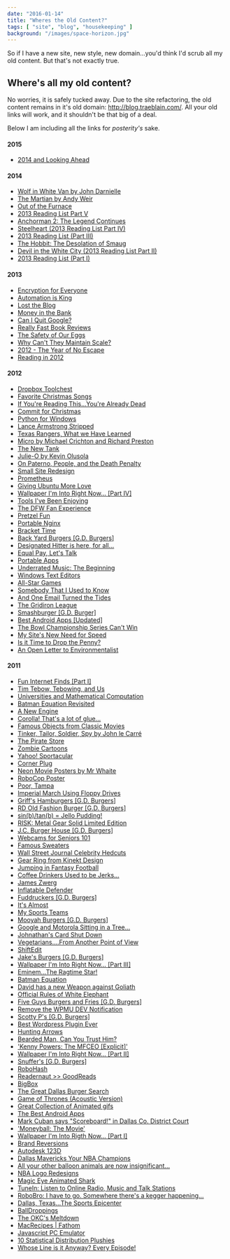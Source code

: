 ```yaml
---
date: "2016-01-14"
title: "Wheres the Old Content?"
tags: [ "site", "blog", "housekeeping" ]
background: "/images/space-horizon.jpg"
---
```


So if I have a new site, new style, new domain...you'd think I'd scrub all my old content.  But that's not exactly true.

## Where's all my old content?

No worries, it is safely tucked away.  Due to the site refactoring, the old content remains in it's old domain: <http://blog.traeblain.com/>.  All your old links will work, and it shouldn't be that big of a deal.

Below I am including all the links for _posterity's_ sake.

#### 2015

* [2014 and Looking Ahead](http://blog.traeblain.com/2015/2014-and-looking-ahead)

#### 2014

* [Wolf in White Van by John Darnielle](http://blog.traeblain.com/2014/wolf-in-white-van)
* [The Martian by Andy Weir](http://blog.traeblain.com/2014/the-martian)
* [Out of the Furnace](http://blog.traeblain.com/2014/out-of-the-furnace)
* [2013 Reading List Part V](http://blog.traeblain.com/2014/2013-reading-list-part-v)
* [Anchorman 2: The Legend Continues](http://blog.traeblain.com/2014/anchorman-2-the-legend-continues)
* [Steelheart (2013 Reading List Part IV)](http://blog.traeblain.com/2014/steelheart)
* [2013 Reading List (Part III)](http://blog.traeblain.com/2014/2013-reading-list-part-iii)
* [The Hobbit: The Desolation of Smaug](http://blog.traeblain.com/2014/the-hobbit-the-desolation-of-smaug)
* [Devil in the White City (2013 Reading List Part II)](http://blog.traeblain.com/2014/devil-in-the-white-city)
* [2013 Reading List (Part I)](http://blog.traeblain.com/2014/2013-reading-list-part-i)

#### 2013

* [Encryption for Everyone](http://blog.traeblain.com/2013/encryption-for-everyone)
* [Automation is King](http://blog.traeblain.com/2013/automation-is-king)
* [Lost the Blog](http://blog.traeblain.com/2013/lost-the-blog)
* [Money in the Bank](http://blog.traeblain.com/2013/money-in-the-bank)
* [Can I Quit Google?](http://blog.traeblain.com/2013/can-i-quit-google)
* [Really Fast Book Reviews](http://blog.traeblain.com/2013/really-fast-book-reviews)
* [The Safety of Our Eggs](http://blog.traeblain.com/2013/safety-of-our-eggs)
* [Why Can't They Maintain Scale?](http://blog.traeblain.com/2013/why-cant-they-maintain-scale)
* [2012 - The Year of No Escape](http://blog.traeblain.com/2013/2012-the-year-of-no-escape)
* [Reading in 2012](http://blog.traeblain.com/2013/2012-reading-list)

#### 2012

* [Dropbox Toolchest](http://blog.traeblain.com/2012/dropbox-tools)
* [Favorite Christmas Songs](http://blog.traeblain.com/2012/favorite-christmas-songs)
* [If You're Reading This...You're Already Dead](http://blog.traeblain.com/2012/if-you-read-this-you-dead)
* [Commit for Christmas](http://blog.traeblain.com/2012/commit-for-christmas)
* [Python for Windows](http://blog.traeblain.com/2012/python-for-windows)
* [Lance Armstrong Stripped](http://blog.traeblain.com/2012/lance-armstrong-stripped)
* [Texas Rangers, What we Have Learned](http://blog.traeblain.com/2012/texas-rangers-what-we-have-learned)
* [Micro by Michael Crichton and Richard Preston](http://blog.traeblain.com/2012/micro-michael-crichton)
* [The New Tank](http://blog.traeblain.com/2012/the-new-tank)
* [Julie-O by Kevin Olusola](http://blog.traeblain.com/2012/kevin-olusola-julie-o)
* [On Paterno, People, and the Death Penalty](http://blog.traeblain.com/2012/paterno-people-and-the-death-penalty)
* [Small Site Redesign](http://blog.traeblain.com/2012/small-site-redesign)
* [Prometheus](http://blog.traeblain.com/2012/prometheus)
* [Giving Ubuntu More Love](http://blog.traeblain.com/2012/giving-ubuntu-more-love)
* [Wallpaper I'm Into Right Now... [Part IV]](http://blog.traeblain.com/2012/wallpaper-im-into-right-now-part-iv)
* [Tools I've Been Enjoying](http://blog.traeblain.com/2012/tools-ive-been-enjoying)
* [The DFW Fan Experience](http://blog.traeblain.com/2012/the-dfw-fan-sports-experience)
* [Pretzel Fun](http://blog.traeblain.com/2012/pretzel-fun)
* [Portable Nginx](http://blog.traeblain.com/2012/portable-nginx)
* [Bracket Time](http://blog.traeblain.com/2012/bracket-time)
* [Back Yard Burgers [G.D. Burgers]](http://blog.traeblain.com/2012/back-yard-burgers-g-d-burger)
* [Designated Hitter is here, for all...](http://blog.traeblain.com/2012/designated-hitter-is-here-for-all)
* [Equal Pay, Let's Talk](http://blog.traeblain.com/2012/equal-pay)
* [Portable Apps](http://blog.traeblain.com/2012/portable-apps)
* [Underrated Music: The Beginning](http://blog.traeblain.com/2012/underrated-music-the-beginning)
* [Windows Text Editors](http://blog.traeblain.com/2012/text-editors)
* [All-Star Games](http://blog.traeblain.com/2012/all-star-games)
* [Somebody That I Used to Know](http://blog.traeblain.com/2012/somebody-that-i-used-to-know)
* [And One Email Turned the Tides](http://blog.traeblain.com/2012/one-email-turned-the-tides)
* [The Gridiron League](http://blog.traeblain.com/2012/the-gridiron-league)
* [Smashburger [G.D. Burger]](http://blog.traeblain.com/2012/smashburger-g-d-burger)
* [Best Android Apps [Updated]](http://blog.traeblain.com/2012/best-android-apps-updated)
* [The Bowl Championship Series Can't Win](http://blog.traeblain.com/2012/bowl-championship-series-cant-win)
* [My Site's New Need for Speed](http://blog.traeblain.com/2012/my-sites-need-for-speed)
* [Is it Time to Drop the Penny?](http://blog.traeblain.com/2012/time-to-lose-the-penny)
* [An Open Letter to Environmentalist](http://blog.traeblain.com/2012/open-letter-to-environmentalist)

#### 2011

* [Fun Internet Finds [Part I]](http://blog.traeblain.com/2011/fun-internet-finds-part-i)
* [Tim Tebow, Tebowing, and Us](http://blog.traeblain.com/2011/tim-tebow-tebowing-and-us)
* [Universities and Mathematical Computation](http://blog.traeblain.com/2011/universities-and-mathematical-computation)
* [Batman Equation Revisited](http://blog.traeblain.com/2011/batman-equation-revisited)
* [A New Engine](http://blog.traeblain.com/2011/a-new-engine)
* [Corolla! That's a lot of glue...](http://blog.traeblain.com/2011/corolla-thats-a-lot-of-glue)
* [Famous Objects from Classic Movies](http://blog.traeblain.com/2011/famous-objects-from-classic-movies)
* [Tinker, Tailor, Soldier, Spy by John le Carr&eacute;](http://blog.traeblain.com/2011/tinker-tailor-soldier-spy-by-john-le-carre)
* [The Pirate Store](http://blog.traeblain.com/2011/the-pirate-store)
* [Zombie Cartoons](http://blog.traeblain.com/2011/zombie-cartoons)
* [Yahoo! Sportacular](http://blog.traeblain.com/2011/yahoo-sportacular)
* [Corner Plug](http://blog.traeblain.com/2011/corner-plug)
* [Neon Movie Posters by Mr Whaite](http://blog.traeblain.com/2011/neon-movie-posters-by-mr-whaite)
* [RoboCop Poster](http://blog.traeblain.com/2011/robocop-poster)
* [Poor, Tampa](http://blog.traeblain.com/2011/poor-tampa)
* [Imperial March Using Floppy Drives](http://blog.traeblain.com/2011/imperial-march-using-floppy-drives)
* [Griff's Hamburgers [G.D. Burgers]](http://blog.traeblain.com/2011/griffs-hamburgers-g-d-burgers)
* [RD Old Fashion Burger [G.D. Burgers]](http://blog.traeblain.com/2011/r-d-old-fashion-burger)
* [sin(b)/tan(b) = Jello Pudding!](http://blog.traeblain.com/2011/cosb)
* [RISK: Metal Gear Solid Limited Edition](http://blog.traeblain.com/2011/risk-metal-gear-solid-limited-edition)
* [J.C. Burger House [G.D. Burgers]](http://blog.traeblain.com/2011/j-c-burger-house)
* [Webcams for Seniors 101](http://blog.traeblain.com/2011/webcams-for-seniors-101)
* [Famous Sweaters](http://blog.traeblain.com/2011/famous-sweaters)
* [Wall Street Journal Celebrity Hedcuts](http://blog.traeblain.com/2011/wall-street-journal-celebrity-hedcuts)
* [Gear Ring from Kinekt Design](http://blog.traeblain.com/2011/gear-ring-from-kinekt-design)
* [Jumping in Fantasy Football](http://blog.traeblain.com/2011/jumping-in-fantasy-football)
* [Coffee Drinkers Used to be Jerks...](http://blog.traeblain.com/2011/coffee-drinkers-used-to-be-jerks)
* [James Zwerg](http://blog.traeblain.com/2011/james-zwerg)
* [Inflatable Defender](http://blog.traeblain.com/2011/inflatable-defender)
* [Fuddruckers [G.D. Burgers]](http://blog.traeblain.com/2011/fuddruckers-g-d-burgers)
* [It's Almost](http://blog.traeblain.com/2011/its-almost-2)
* [My Sports Teams](http://blog.traeblain.com/2011/my-sports-teams)
* [Mooyah Burgers [G.D. Burgers]](http://blog.traeblain.com/2011/mooyah-burgers-g-d-burgers)
* [Google and Motorola Sitting in a Tree...](http://blog.traeblain.com/2011/google-and-motorola-sitting-in-a-tree)
* [Johnathan's Card Shut Down](http://blog.traeblain.com/2011/johnathans-card-shut-down)
* [Vegetarians....From Another Point of View](http://blog.traeblain.com/2011/vegetarians-from-another-point-of-view)
* [ShiftEdit](http://blog.traeblain.com/2011/shiftedit)
* [Jake's Burgers [G.D. Burgers]](http://blog.traeblain.com/2011/jakes-burgers-g-d-burgers)
* [Wallpaper I'm Into Right Now... [Part III]](http://blog.traeblain.com/2011/wallpaper-im-into-right-now-part-iii)
* [Eminem...The Ragtime Star!](http://blog.traeblain.com/2011/eminem-the-ragtime-star)
* [Batman Equation](http://blog.traeblain.com/2011/batman-equation)
* [David has a new Weapon against Goliath](http://blog.traeblain.com/2011/david-has-a-new-weapon-against-goliath)
* [Official Rules of White Elephant](http://blog.traeblain.com/2011/official-rules-of-white-elephant)
* [Five Guys Burgers and Fries [G.D. Burgers]](http://blog.traeblain.com/2011/five-guys-burgers-and-fries-g-d-burgers)
* [Remove the WPMU DEV Notification](http://blog.traeblain.com/2011/remove-the-wpmu-dev-notification)
* [Scotty P's [G.D. Burgers]](http://blog.traeblain.com/2011/scotty-ps-g-d-burgers)
* [Best Wordpress Plugin Ever](http://blog.traeblain.com/2011/best-wordpress-plugin-ever)
* [Hunting Arrows](http://blog.traeblain.com/2011/hunting-arrows)
* [Bearded Man, Can You Trust Him?](http://blog.traeblain.com/2011/bearded-man-can-you-trust-him)
* ['Kenny Powers: The MFCEO [Explicit]'](http://blog.traeblain.com/2011/kenny-powers-the-mfceo-explicit)
* [Wallpaper I'm Into Right Now... [Part II]](http://blog.traeblain.com/2011/wallpaper-im-into-right-now-part-ii)
* [Snuffer's [G.D. Burgers]](http://blog.traeblain.com/2011/snuffers-g-d-burgers)
* [RoboHash](http://blog.traeblain.com/2011/robohash)
* [Readernaut >> GoodReads](http://blog.traeblain.com/2011/readernaut-goodreads)
* [BigBox](http://blog.traeblain.com/2011/bigbox)
* [The Great Dallas Burger Search](http://blog.traeblain.com/2011/the-great-dallas-burger-search)
* [Game of Thrones (Acoustic Version)](http://blog.traeblain.com/2011/game-of-thrones-acoustic-version)
* [Great Collection of Animated gifs](http://blog.traeblain.com/2011/great-collection-of-animated-gifs)
* [The Best Android Apps](http://blog.traeblain.com/2011/the-best-android-apps)
* [Mark Cuban says "Scoreboard!" in Dallas Co. District Court](http://blog.traeblain.com/2011/mark-cuban-says-scoreboard-in-dallas)
* ['Moneyball: The Movie'](http://blog.traeblain.com/2011/moneyball-the-movie)
* [Wallpaper I'm Into Rigth Now... [Part I]](http://blog.traeblain.com/2011/wallpaper-im-into-rigth-now-part-i)
* [Brand Reversions](http://blog.traeblain.com/2011/brand-reversions)
* [Autodesk 123D](http://blog.traeblain.com/2011/autodesk-123d)
* [Dallas Mavericks Your NBA Champions](http://blog.traeblain.com/2011/dallas-mavericks-your-nba-champions)
* [All your other balloon animals are now insignificant...](http://blog.traeblain.com/2011/all-your-other-balloon-animals-are-now-insignificant)
* [NBA Logo Redesigns](http://blog.traeblain.com/2011/nba-logo-redesigns)
* [Magic Eye Animated Shark](http://blog.traeblain.com/2011/magic-eye-animated-shark)
* [TuneIn: Listen to Online Radio, Music and Talk Stations](http://blog.traeblain.com/2011/tunein-listen-to-online-radio-music-and-talk-stations)
* [RoboBro: I have to go. Somewhere there's a kegger happening...](http://blog.traeblain.com/2011/robobro-i-have-to-go-somewhere-theres-a-kegger-happening)
* [Dallas, Texas...The Sports Epicenter](http://blog.traeblain.com/2011/dallas-texas-the-sports-epicenter)
* [BallDroppings](http://blog.traeblain.com/2011/balldroppings-2)
* [The OKC's Meltdown](http://blog.traeblain.com/2011/the-okcs-meltdown)
* [MacRecipes | Fathom](http://blog.traeblain.com/2011/macrecipes-fathom)
* [Javascript PC Emulator](http://blog.traeblain.com/2011/javascript-pc-emulator)
* [10 Statistical Distribution Plushies](http://blog.traeblain.com/2011/10-statistical-distribution-plushies)
* [Whose Line is it Anyway? Every Episode!](http://blog.traeblain.com/2011/whose-line-is-it-anyway-every-episode)
